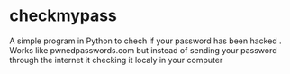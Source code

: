 # checkmypass
A simple program in Python to chech if your password has been hacked . Works like pwnedpasswords.com but instead of sending your password through the internet it checking it localy in your computer

